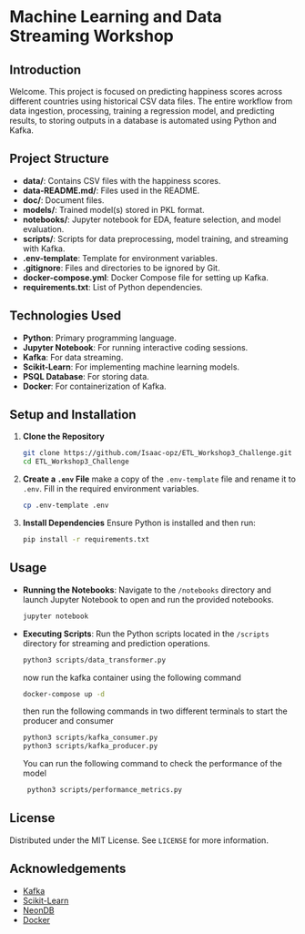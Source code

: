 # Machine Learning and Data Streaming Workshop

## Introduction
Welcome. This project is focused on predicting happiness scores across different countries using historical CSV data files. The entire workflow from data ingestion, processing, training a regression model, and predicting results, to storing outputs in a database is automated using Python and Kafka.

## Project Structure

- **data/**: Contains CSV files with the happiness scores.
- **data-README.md/**: Files used in the README.
- **doc/**: Document files.
- **models/**: Trained model(s) stored in PKL format.
- **notebooks/**: Jupyter notebook for EDA, feature selection, and model evaluation.
- **scripts/**: Scripts for data preprocessing, model training, and streaming with Kafka.
- **.env-template**: Template for environment variables.
- **.gitignore**: Files and directories to be ignored by Git.
- **docker-compose.yml**: Docker Compose file for setting up Kafka.
- **requirements.txt**: List of Python dependencies.

## Technologies Used

- **Python**: Primary programming language.
- **Jupyter Notebook**: For running interactive coding sessions.
- **Kafka**: For data streaming.
- **Scikit-Learn**: For implementing machine learning models.
- **PSQL Database**: For storing data.
- **Docker**: For containerization of Kafka.

## Setup and Installation

1. **Clone the Repository**
   ```bash
   git clone https://github.com/Isaac-opz/ETL_Workshop3_Challenge.git
   cd ETL_Workshop3_Challenge
   ```

2. **Create a `.env` File**
   make a copy of the `.env-template` file and rename it to `.env`. Fill in the required environment variables.

   ```bash
   cp .env-template .env
   ```

3. **Install Dependencies**
   Ensure Python is installed and then run:
   ```bash
   pip install -r requirements.txt
   ```

## Usage

- **Running the Notebooks**: 
  Navigate to the `/notebooks` directory and launch Jupyter Notebook to open and run the provided notebooks.
  ```bash
  jupyter notebook
  ```

- **Executing Scripts**:
  Run the Python scripts located in the `/scripts` directory for streaming and prediction operations.
  ```bash
  python3 scripts/data_transformer.py
  ```
  now run the kafka container using the following command
   ```bash
   docker-compose up -d
   ```
   then run the following commands in two different terminals to start the producer and consumer
  ```bash
  python3 scripts/kafka_consumer.py
  python3 scripts/kafka_producer.py
  ```
  You can run the following command to check the performance of the model
  ```bash
   python3 scripts/performance_metrics.py
   ```

## License

Distributed under the MIT License. See `LICENSE` for more information.

## Acknowledgements

- [Kafka](https://kafka.apache.org/)
- [Scikit-Learn](https://scikit-learn.org/)
- [NeonDB](https://neon.tech/)
- [Docker](https://www.docker.com/)

